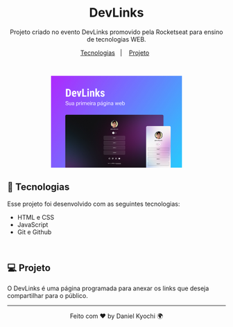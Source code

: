 <h1 align="center"> DevLinks</h1>

<p align="center">
Projeto criado no evento DevLinks promovido pela Rocketseat para ensino de tecnologias WEB.
</p>

<p align="center">
  <a href="#-tecnologias">Tecnologias</a>&nbsp;&nbsp;&nbsp;|&nbsp;&nbsp;&nbsp;
  <a href="#-projeto">Projeto</a>&nbsp;&nbsp;
</p>
<br>

<p align="center">
  <img alt="dev-links" src=".github/Capa.jpg" width="60%">
</p>

## 🚀 Tecnologias

Esse projeto foi desenvolvido com as seguintes tecnologias:

- HTML e CSS
- JavaScript
- Git e Github

<br>

## 💻 Projeto

O DevLinks é uma página programada para anexar os links que deseja compartilhar para o público.

---

<p align="center">Feito com ♥ by Daniel Kyochi 🌍</p>
